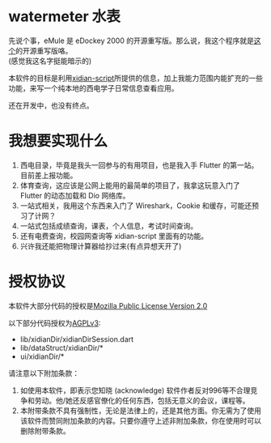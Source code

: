# watermeter 水表

先说个事，eMule 是 eDockey 2000 的开源重写版。那么说，我这个程序就是[这个](https://myxdu.moefactory.com/)的开源重写版咯。  
(感觉我这名字挺能暗示的)  

本软件的目标是利用[xidian-script](https://github.com/xdlinux/xidian-scripts)所提供的信息，加上我能力范围内能扩充的一些功能，来写一个纯本地的西电学子日常信息查看应用。

还在开发中，也没有终点。

# 我想要实现什么

1. 西电目录，毕竟是我头一回参与的有用项目，也是我入手 Flutter 的第一站。目前差上报功能。
2. 体育查询，这应该是公网上能用的最简单的项目了，我拿这玩意入门了 Flutter 的动态加载和 Dio 网络库。
3. 一站式相关，我用这个东西来入门了 Wireshark，Cookie 和缓存，可能还预习了计网？
4. 一站式包括成绩查询，课表，个人信息，考试时间查询。
5. 还有电费查询，校园网查询等 xidian-script 里面有的功能。
6. 兴许我还能把物理计算器给抄过来(有点异想天开了)

# 授权协议

本软件大部分代码的授权是[Mozilla Public License Version 2.0](http://mozilla.org/MPL/2.0/)

以下部分代码授权为[AGPLv3](https://www.gnu.org/licenses/agpl-3.0.en.html):
* lib/xidianDir/xidianDirSession.dart  
* lib/dataStruct/xidianDir/*  
* ui/xidianDir/*  

请注意以下附加条款：
1. 如使用本软件，即表示您知晓 (acknowledge) 软件作者反对996等不合理竞争和劳动。他/她还反感官僚化的任何东西，包括无意义的会议，课程等。
2. 本附带条款不具有强制性，无论是法律上的，还是其他方面。你无需为了使用该软件而赞同附加条款的内容。只要你遵守上述非附加条款，你在使用时可以删除附带条款。